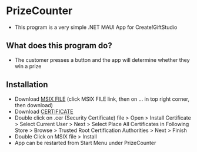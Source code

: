PrizeCounter
===============

* This program is a very simple .NET MAUI App for Create!GiftStudio

What does this program do?
--------------------------

* The customer presses a button and the app will determine whether they win a prize

Installation
--------------------------
* Download [MSIX FILE](https://github.com/Chimson/PrizeCounter/blob/main/Publish/PrizeCounter_0.0.4.0_Debug_Test/PrizeCounter_0.0.4.0_x64_Debug.msix)
  (click MSIX FILE link, then on ... in top right corner, then download)
* Download [CERTIFICATE](https://github.com/Chimson/PrizeCounter/blob/main/Publish/PrizeCounter_0.0.4.0_Debug_Test/PrizeCounter_0.0.4.0_x64_Debug.cer)
* Double click on .cer (Security Certificate) file > Open > Install Certificate > Select Current User > Next > Select Place All Certificates in Following Store >
    Browse > Trusted Root Certification Authorities > Next > Finish
* Double Click on MSIX file > Install
* App can be restarted from Start Menu under PrizeCounter
